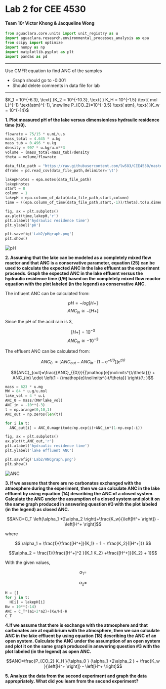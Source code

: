 # Lab 2 for CEE 4530


#### Team 10: Victor Khong & Jacqueline Wong ####

```python
from aguaclara.core.units import unit_registry as u
import aguaclara.research.environmental_processes_analysis as epa
from scipy import optimize
import numpy as np
import matplotlib.pyplot as plt
import pandas as pd
```
---
Use CMFR equation to find ANC of the samples

- Graph should go to -0.001
- Should delete comments in data file for lab

---

$K_1 = 10^{-6.3}, \text{ }K_2 = 10^{-10.3}, \text{ }
K_H = 10^{-1.5} \text{ mol L}^{-1} \text{atm}^{-1}, \newline P_{CO_2}=10^{-3.5} \text{ atm}, \text{ }K_w = 10^{-14}$

<b>1. Plot measured pH of the lake versus dimensionless hydraulic residence time (t/θ).</b>

```python
flowrate = 75/15 * u.mL/u.s
mass_total = 4.645 * u.kg
mass_tub = 0.496 * u.kg
density = 997 * u.kg/u.m**3
volume = (mass_total-mass_tub)/density
theta = volume/flowrate

data_file_path = "https://raw.githubusercontent.com/lw583/CEE4530/master/Lab2/lab2_datasheet.txt"
dframe = pd.read_csv(data_file_path,delimiter='\t')

lakepHnotes = epa.notes(data_file_path)
lakepHnotes
start = 8
column = 1
lakepH = epa.column_of_data(data_file_path,start,column)
time = ((epa.column_of_time(data_file_path,start,-1))/theta).to(u.dimensionless)

fig, ax = plt.subplots()
ax.plot(time,lakepH,'r')
plt.xlabel('hydraulic residence time')
plt.ylabel('pH')

plt.savefig('Lab2/pHgraph.png')
plt.show()
```
![pH](https://raw.githubusercontent.com/lw583/CEE4530/master/Lab2/pHgraph.png)

<b>2. Assuming that the lake can be modeled as a completely mixed flow reactor and that ANC is a conservative parameter, equation (25) can be used to calculate the expected ANC in the lake effluent as the experiment proceeds. Graph the expected ANC in the lake effluent versus the hydraulic residence time (t/θ) based on the completely mixed flow reactor equation with the plot labeled (in the legend) as conservative ANC.</b>

The influent ANC can be calculated from:

$$ pH = -log{[H+]}$$
$$ ANC_{in} ≅−[H+]$$

Since the pH of the acid rain is 3,

$$ [H+] = 10^{-3} $$
$$ ANC_{in} ≅ -10^{-3} $$

The effluent ANC can be calculated from:

$${ANC}_{{0}} {\; }=\left[{ANC}_{out} - ANC_{in} \cdot \left(1 - {\mathop{e}\nolimits^{-t/\theta}} \right)\right]{\mathop{e}\nolimits^{t/\theta}}$$

$${ANC}_{out}=\frac{{ANC}_{{0}}}{{\mathop{e}\nolimits^{t/\theta}}} + ANC_{in} \cdot \left(1 - {\mathop{e}\nolimits^{-t/\theta}} \right){\; }$$

```python
mass = 623 * u.mg
MW = 84 * u.g/u.mol
lake_vol = 4 * u.L
ANC_0 = mass/(MW*lake_vol)
ANC_in = -10**(-3)
t = np.arange(0,10,1)
ANC_out = np.zeros(len(t))

for i in t:
  ANC_out[i] = ANC_0.magnitude/np.exp(i)+ANC_in*(1-np.exp(-i))

fig, ax = plt.subplots()
ax.plot(t,ANC_out,'r')
plt.xlabel('hydraulic residence time')
plt.ylabel('lake effluent ANC')

plt.savefig('Lab2/ANCgraph.png')
plt.show()
```

![ANC](https://raw.githubusercontent.com/lw583/CEE4530/master/Lab2/ANCgraph.png)

<b>3. If we assume that there are no carbonates exchanged with the atmosphere during the experiment, then we can calculate ANC in the lake effluent by using equation (14) describing the ANC of a closed system. Calculate the ANC under the assumption of a closed system and plot it on the same graph produced in answering question #3 with the plot labeled (in the legend) as closed ANC.</b>

$$ANC=C_T \left(\alpha_1 +2\alpha_2 \right)+\frac{K_w}{\left[H^+ \right]} - \left[H^+ \right]$$

where

$$ \alpha_1 = \frac{1}{\frac{[H^+]}{K_1} + 1 + \frac{K_2}{[H^+]}} $$

$$\alpha_2 = \frac{1}{\frac{[H^+]^2 }{K_1 K_2} +\frac{[H^+]}{K_2} + 1}$$

With the given values,

$$ \alpha_1 = $$

$$ \alpha_2 = $$

```python
H = []
for j in t:
  H[i] = lakepH[i]
Kw = 10**(-14)
ANC = C_T*(a1+2*a2)+(Kw/H)-H
C_T
```

<b>4.If we assume that there is exchange with the atmosphere and that carbonates are at equilibrium with the atmosphere, then we can calculate ANC in the lake effluent by using equation (18) describing the ANC of an open system. Calculate the ANC under the assumption of an open system and plot it on the same graph produced in answering question #3 with the plot labeled (in the legend) as open ANC.</b>

$$ANC=\frac{P_{CO_2} K_H }{\alpha_0 } (\alpha_1 +2\alpha_2 ) + \frac{K_w }{\left[H^+ \right]} - \left[H^+ \right]$$

<b>5. Analyze the data from the second experiment and graph the data appropriately. What did you learn from the second experiment?</b>
